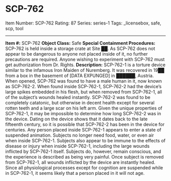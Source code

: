 # SCP-762
Item Number: SCP-762
Rating: 87
Series: series-1
Tags: _licensebox, safe, scp, tool

---

**Item #:** SCP-762
**Object Class:** Safe
**Special Containment Procedures:** SCP-762 is held inside a storage crate at Site ██. As SCP-762 does not appear to be dangerous to anyone not placed inside of it, no further precautions are required. Anyone wishing to experiment with SCP-762 must get authorization from Dr. Rights.
**Description:** SCP-762-1 is a torture device similar to the infamous Iron Maiden of Nuremberg. It was recovered in 19██ from a box in the basement of [DATA EXPUNGED] in ██████, Austria. When opened, SCP-762 was found to have a male human in it, now known as SCP-762-2. When found inside SCP-762-1, SCP-762-2 had the device’s large spikes embedded in his flesh, but when removed from SCP-762-1, all of the subject’s wounds healed instantly. SCP-762-2 was found to be completely catatonic, but otherwise in decent health except for several rotten teeth and a large scar on his left arm. Given the unique properties of SCP-762-1, it may be impossible to determine how long SCP-762-2 was in the device. Dating on the device shows that it dates back to the late fifteenth century, so it is possible that SCP-762-2 has been in the device for centuries.
Any person placed inside SCP-762-1 appears to enter a state of suspended animation. Subjects no longer need food, water, or even air when inside SCP-762-1. Subjects also appear to be immune to the effects of disease or injury when inside SCP-762-1, including the large wounds inflicted by SCP-762-1 itself. Subjects do, however, remain conscious, and the experience is described as being very painful. Once subject is removed from SCP-762-1, all wounds inflicted by the device are instantly healed. Since all physiological processes except for cognition are suspended while in SCP-762-1, it seems likely that a person placed in it will not age.